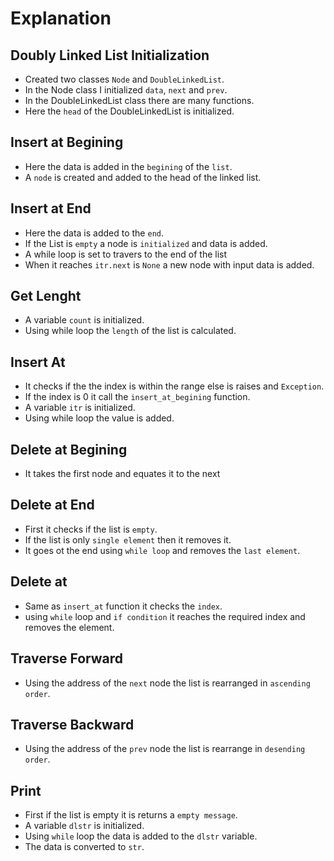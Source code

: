 # Explanation

## Doubly Linked List Initialization
- Created two classes `Node` and `DoubleLinkedList`.
- In the Node class I initialized `data`, `next` and `prev`.
- In the DoubleLinkedList class there are many functions.
- Here the `head` of the DoubleLinkedList is initialized.

## Insert at Begining
- Here the data is added in the `begining` of the `list`.
- A `node` is created and added to the head of the linked list.

## Insert at End
- Here the data is added to the `end`.
- If the List is `empty` a node is `initialized` and data is added.
- A while loop is set to travers to the end of the list 
- When it reaches `itr.next` is `None` a new node with input data is added.

## Get Lenght
- A variable `count` is initialized.
- Using while loop the `length` of the list is calculated.

## Insert At
- It checks if the the index is within the range else is raises and `Exception`.
- If the index is 0 it call the `insert_at_begining` function.
- A variable `itr` is initialized.
- Using while loop the value is added.

## Delete at Begining
- It takes the first node and equates it to the next 

## Delete at End
- First it checks if the list is `empty`.
- If the list is only `single element` then it removes it.
- It goes ot the end using `while loop` and removes the `last element`.

## Delete at
- Same as `insert_at` function it checks the `index`.
- using `while` loop and `if condition` it reaches the required index and removes the element.

## Traverse Forward
- Using the address of the `next` node 
the list is rearranged in `ascending order`.

## Traverse Backward
- Using the address of the `prev` node the list is rearrange in `desending order`.

## Print
- First if the list is empty it is returns a `empty message`.
- A variable `dlstr` is initialized.
- Using `while` loop the data is added to the `dlstr` variable.
- The data is converted to `str`.
